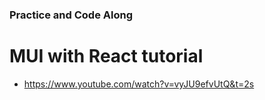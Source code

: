 ### Practice and Code Along
# MUI with React tutorial
- https://www.youtube.com/watch?v=vyJU9efvUtQ&t=2s
